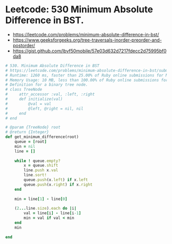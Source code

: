 # Leetcode: 530 Minimum Absolute Difference in BST.

- https://leetcode.com/problems/minimum-absolute-difference-in-bst/
- https://www.geeksforgeeks.org/tree-traversals-inorder-preorder-and-postorder/
- https://gist.github.com/lbvf50mobile/57e03d632d7217fdecc2d75995bf0da8

```Ruby
# 530. Minimum Absolute Difference in BST
# https://leetcode.com/problems/minimum-absolute-difference-in-bst/submissions/
# Runtime: 1260 ms, faster than 25.00% of Ruby online submissions for Minimum Absolute Difference in BST.
# Memory Usage: 10 MB, less than 100.00% of Ruby online submissions for Minimum Absolute Difference in BST
# Definition for a binary tree node.
# class TreeNode
#     attr_accessor :val, :left, :right
#     def initialize(val)
#         @val = val
#         @left, @right = nil, nil
#     end
# end

# @param {TreeNode} root
# @return {Integer}
def get_minimum_difference(root)
    queue = [root]
    min = nil
    line = []
    
    while ! queue.empty?
        x = queue.shift
        line.push x.val
        line.sort!
        queue.push(x.left) if x.left
        queue.push(x.right) if x.right
    end
    
    min = line[1] - line[0]
    
    (2...line.size).each do |i|
        val = line[i] - line[i-1]
        min = val if val < min
    end
    min
    
end
```